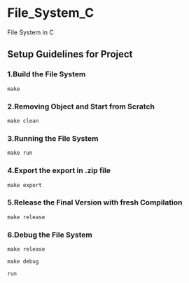 # File_System_C
File System in C 


## Setup Guidelines for Project
### 1.Build the File System
```
make
```

### 2.Removing Object and Start from Scratch
```
make clean
```

### 3.Running the File System
```
make run
```

### 4.Export the export in .zip file 
```
make export
```

### 5.Release the Final Version with fresh Compilation
```
make release
```

### 6.Debug the File System
```
make release

make debug

run
```